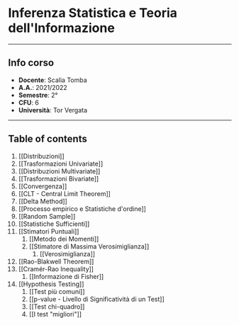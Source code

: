 # Inferenza Statistica e Teoria dell'Informazione
--------------
## Info corso
- **Docente**: Scalia Tomba
- **A.A.**: 2021/2022
- **Semestre**: 2°
- **CFU**: 6
- **Università**: Tor Vergata


-------------------------
## Table of contents
1. [[Distribuzioni]]
2. [[Trasformazioni Univariate]]
3. [[Distribuzioni Multivariate]]
4. [[Trasformazioni Bivariate]]
5. [[Convergenza]]
6. [[CLT - Central Limit Theorem]]
7. [[Delta Method]]
8. [[Processo empirico e Statistiche d'ordine]]
9. [[Random Sample]]
10. [[Statistiche Sufficienti]]
11. [[Stimatori Puntuali]]
	1. [[Metodo dei Momenti]]
	2. [[Stimatore di Massima Verosimiglianza]]
		1. [[Verosimiglianza]]
14. [[Rao-Blakwell Theorem]]
15. [[Cramér-Rao Inequality]]
	1. [[Informazione di Fisher]]
16. [[Hypothesis Testing]]
	1. [[Test più comuni]]
	2. [[p-value - Livello di Significatività di un Test]]
	3. [[Test chi-quadro]]
	4. [[I test "migliori"]]
